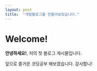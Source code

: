 ```yaml
---
layout: post
title:  "개발블로그를 만들어보았습니다."
---
```


# Welcome!

**안녕하세요!**, 저의 첫 블로그 게시물입니다.

앞으로 즐거운 코딩공부 해보겠습니다. 감사합니!
